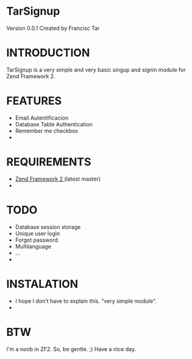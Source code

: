 TarSignup
==========
Version 0.0.1 Created by Francisc Tar

INTRODUCTION
=============
TarSignup is a very simple and very basic singup and signin module for Zend Framework 2.

FEATURES
========
- Email Autentificacion
- Database Table Authentication
- Remember me checkbox
- 
REQUIREMENTS
=============
- <a href="https://github.com/zendframework/zf2">Zend Framework 2 </a> (latest master)
- 
TODO
=====
- Database session storage
- Unique user login
- Forgot password
- Multilanguage
- ...
- 
INSTALATION
============
- I hope I don't have to explain this. "very simple module".
- 
BTW
====
I'm a noob in ZF2. So, be gentle. ;) Have a nice day.
